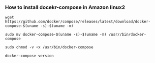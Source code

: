 ### How to install docekr-compose in Amazon linux2

```
wget https://github.com/docker/compose/releases/latest/download/docker-compose-$(uname -s)-$(uname -m)

sudo mv docker-compose-$(uname -s)-$(uname -m) /usr//bin/docker-compose

sudo chmod -v +x /usr/bin/docker-compose

docker-compose version
```
